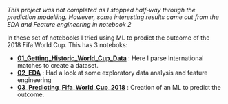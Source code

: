 *This project was not completed as I stopped half-way through the prediction modelling. However, some interesting results came out from the EDA and Feature engineering in notebook 2*

In these set of notebooks I tried using ML to predict the outcome of the 2018 Fifa World Cup. This has 3 noteboks:
- **[01_Getting_Historic_World_Cup_Data](https://github.com/zerafachris/playGround/blob/master/published/WorldCup2018Predictions/01_Getting_Historic_World_Cup_Data.ipynb)** : Here I parse International matches to create a dataset.
- **[02_EDA](https://github.com/zerafachris/playGround/blob/master/published/WorldCup2018Predictions/02_EDA.ipynb)** :  Had a look at some exploratory data analysis and feature engineering
- **[03_Predicting_Fifa_World_Cup_2018](https://github.com/zerafachris/playGround/blob/master/published/WorldCup2018Predictions/03_Predicting_Fifa_World_Cup_2018.ipynb)** : Creation of an ML to predict the outcome. 
